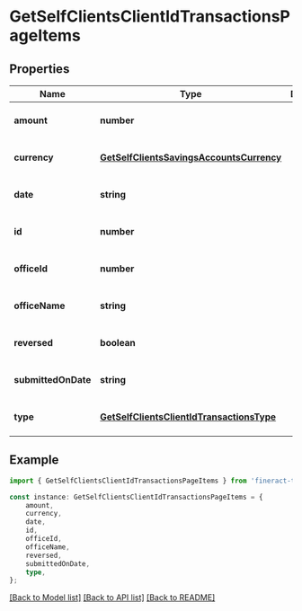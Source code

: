 # GetSelfClientsClientIdTransactionsPageItems


## Properties

Name | Type | Description | Notes
------------ | ------------- | ------------- | -------------
**amount** | **number** |  | [optional] [default to undefined]
**currency** | [**GetSelfClientsSavingsAccountsCurrency**](GetSelfClientsSavingsAccountsCurrency.md) |  | [optional] [default to undefined]
**date** | **string** |  | [optional] [default to undefined]
**id** | **number** |  | [optional] [default to undefined]
**officeId** | **number** |  | [optional] [default to undefined]
**officeName** | **string** |  | [optional] [default to undefined]
**reversed** | **boolean** |  | [optional] [default to undefined]
**submittedOnDate** | **string** |  | [optional] [default to undefined]
**type** | [**GetSelfClientsClientIdTransactionsType**](GetSelfClientsClientIdTransactionsType.md) |  | [optional] [default to undefined]

## Example

```typescript
import { GetSelfClientsClientIdTransactionsPageItems } from 'fineract-typescript-client';

const instance: GetSelfClientsClientIdTransactionsPageItems = {
    amount,
    currency,
    date,
    id,
    officeId,
    officeName,
    reversed,
    submittedOnDate,
    type,
};
```

[[Back to Model list]](../README.md#documentation-for-models) [[Back to API list]](../README.md#documentation-for-api-endpoints) [[Back to README]](../README.md)

